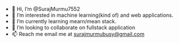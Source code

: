 - 👋 Hi, I’m @SurajMurmu7552
- 👀 I’m interested in machine learning(kind of) and web applications.
- 🌱 I’m currently learning mearn/mean stack.
- 💞️ I’m looking to collaborate on fullstack application
- 📫 Reach me email me at surajmurmubusy@gmail.com

<!---
SurajMurmu7552/SurajMurmu7552 is a ✨ special ✨ repository because its `README.md` (this file) appears on your GitHub profile.
You can click the Preview link to take a look at your changes.
--->
